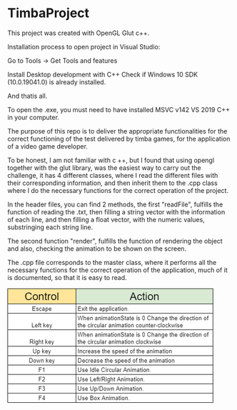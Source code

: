 # TimbaProject

This project was created with OpenGL Glut c++.

Installation process to open project in Visual Studio:

Go to Tools -> Get Tools and features

Install Desktop development with C++
Check if Windows 10 SDK (10.0.19041.0) is already installed.

And thatis all.

To open the .exe, you must need to have installed MSVC v142 VS 2019 C++ in your computer.

The purpose of this repo is to deliver the appropriate functionalities 
for the correct functioning of the test delivered by timba games, 
for the application of a video game developer.

To be honest, I am not familiar with c ++, but I found that using opengl together with the glut library, 
was the easiest way to carry out the challenge, it has 4 different classes, where I read the different 
files with their corresponding information, and then inherit them to the .cpp class where I do the necessary 
functions for the correct operation of the project.

In the header files, you can find 2 methods, the first "readFile", 
fulfills the function of reading the .txt, then filling a string vector with 
the information of each line, and then filling a float vector, with the numeric values, 
substringing each string line.

The second function "render", fulfills the function of rendering the object and also, 
checking the animation to be shown on the screen.

The .cpp file corresponds to the master class, where it performs all the necessary 
functions for the correct operation of the application, much of it is documented, so that it is easy to read.

![Cheat Sheet](Cheatsheet.PNG)
